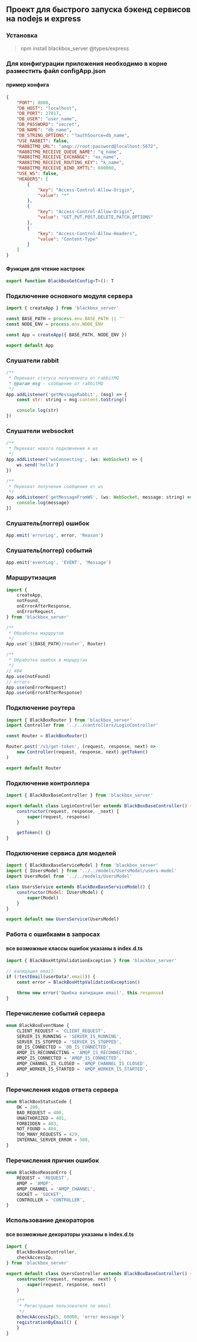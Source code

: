 ## Проект для быстрого запуска бэкенд сервисов на nodejs и express

### Установка

> npm install blackbox_server @types/express

### Для конфигурации приложения необходимо в корне разместить файл configApp.json

#### пример конфига

```json
{
    "PORT": 8080,
    "DB_HOST": "localhost",
    "DB_PORT": 27017,
    "DB_USER": "user_name",
    "DB_PASSWORD": "secret",
    "DB_NAME": "db_name",
    "DB_STRING_OPTIONS": "?authSource=db_name",
    "USE_RABBIT": false,
    "RABBITMQ_URL": "amqp://root:password@localhost:5672",
    "RABBITMQ_RECEIVE_QUEUE_NAME": "q_name",
    "RABBITMQ_RECEIVE_EXCHANGE": "ex_name",
    "RABBITMQ_RECEIVE_ROUTING_KEY": "k_name",
    "RABBITMQ_RECEIVE_BIND_XMTTL": 600000,
    "USE_WS": false,
    "HEADERS": [
        {
            "key": "Access-Control-Allow-Origin",
            "value": "*"
        },
        {
            "key": "Access-Control-Allow-Origin",
            "value": "GET,PUT,POST,DELETE,PATCH,OPTIONS"
        },
        {
            "key": "Access-Control-Allow-Headers",
            "value": "Content-Type"
        }
    ]
}
```

#### Функция для чтение настроек

```typescript
export function BlackBoxGetConfig<T>(): T
```

### Подключение основного модуля сервера

```js
import { createApp } from 'blackbox_server'

const BASE_PATH = process.env.BASE_PATH || ''
const NODE_ENV = process.env.NODE_ENV

const App = createApp({ BASE_PATH, NODE_ENV })

export default App
```

### Слушатели rabbit

```js
/**
 * Перехват статуса полученного от rabbitMQ
 * @param msg - сообщение от rabbitMQ
 */
App.addListener('getMessageRabbit', (msg) => {
    const str: string = msg.content.toString()

    console.log(str)
})
```

### Слушатели websocket

```js
/**
 * Перехват нового подключения к ws
 */
App.addListener('wsConnecting', (ws: WebSocket) => {
    ws.send('hello')
})

/**
 * Перехват получения сообщения от ws
 */
App.addListener('getMessageFromWS', (ws: WebSocket, message: string) => {
    console.log(message)
})
```

### Слушатель(логгер) ошибок

```js
App.emit('errorLog', error, 'Reason')
```

### Слушатель(логгер) событий

```js
App.emit('eventLog', 'EVENT', 'Message')
```

### Маршрутизация

```js
import {
    createApp,
    notFound,
    onErrorAfterResponse,
    onErrorRequest,
} from 'blackbox_server'

/**
 * Обработка маршрутов
 */
App.use(`${BASE_PATH}/router`, Router)

/**
 * Обработка ошибок в маршрутах
 */
// 404
App.use(notFound)
// errors
App.use(onErrorRequest)
App.use(onErrorAfterResponse)
```

### Подключение роутера

```js
import { BlackBoxRouter } from 'blackbox_server'
import Controller from '../../controllers/LoginController'

const Router = BlackBoxRouter()

Router.post('/v1/get-token', (request, response, next) =>
    new Controller(request, response, next).getToken()
)

export default Router
```

### Подключение контроллера

```js
import { BlackBoxBaseController } from 'blackbox_server'

export default class LoginController extends BlackBoxBaseController() {
    constructor(request, response, _next) {
        super(request, response)
    }

    getToken() {}
}
```

### Подключение сервиса для моделей

```js
import { BlackBoxBaseServiceModel } from 'blackbox_server'
import { IUsersModel } from '../../models/UsersModel/users-model'
import UsersModel from '../../models/UsersModel'

class UsersService extends BlackBoxBaseServiceModel() {
    constructor(Model: IUsersModel) {
        super(Model)
    }
}

export default new UsersService(UsersModel)
```

### Работа с ошибками в запросах

#### все возможные классы ошибок указаны в index.d.ts

```js
import { BlackBoxHttpValidationException } from 'blackbox_server'

// валидация email
if (!testEmail(userData?.email)) {
    const error = BlackBoxHttpValidationException()

    throw new error('Ошибка валидации email', this.response)
}
```

### Перечисление событий сервера

```typescript
enum BlackBoxEventName {
    CLIENT_REQUEST = 'CLIENT_REQUEST',
    SERVER_IS_RUNNING = 'SERVER_IS_RUNNING',
    SERVER_IS_STOPPED = 'SERVER_IS_STOPPED',
    DB_IS_CONNECTED = 'DB_IS_CONNECTED',
    AMQP_IS_RECONNECTING = 'AMQP_IS_RECONNECTING',
    AMQP_IS_CONNECTED = 'AMQP_IS_CONNECTED',
    AMQP_CHANNEL_IS_CLOSED = 'AMQP_CHANNEL_IS_CLOSED',
    AMQP_WORKER_IS_STARTED = 'AMQP_WORKER_IS_STARTED',
}
```

### Перечисления кодов ответа сервера

```typescript
enum BlackBoxStatusCode {
    OK = 200,
    BAD_REQUEST = 400,
    UNAUTHORIZED = 401,
    FORBIDDEN = 403,
    NOT_FOUND = 404,
    TOO_MANY_REQUESTS = 429,
    INTERNAL_SERVER_ERROR = 500,
}
```

### Перечисления причин ошибок

```typescript
enum BlackBoxReasonErro {
    REQUEST = 'REQUEST',
    AMQP = 'AMQP',
    AMQP_CHANNEL = 'AMQP_CHANNEL',
    SOCKET = 'SOCKET',
    CONTROLLER = 'CONTROLLER',
}
```

### Использование декораторов

#### все возможные декораторы указаны в index.d.ts

```typescript
import {
    BlackBoxBaseController,
    checkAccessIp,
} from 'blackbox_server'

export default class UsersController extends BlackBoxBaseController() {
    constructor(request, response, next) {
        super(request, response, next)
    }

    /**
     * Регистрация пользователя по email
     */
    @checkAccessIp(5, 60000, 'error message')
    registrationByEmail() {
    }
}
```
